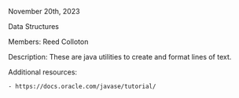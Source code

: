 November 20th, 2023

Data Structures

Members: Reed Colloton

Description: These are java utilities to create and format lines of text.

Additional resources:
    
    - https://docs.oracle.com/javase/tutorial/
